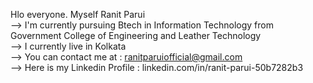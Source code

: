 Hlo everyone. Myself Ranit Parui
<br>
--> I'm currently pursuing Btech in Information Technology from Government College of Engineering and Leather Technology
<br>
--> I currently live in Kolkata
<br>
--> You can contact me at : ranitparuiofficial@gmail.com
<br>
--> Here is my Linkedin Profile : linkedin.com/in/ranit-parui-50b7282b3

<!---
ranit-parui024/ranit-parui024 is a ✨ special ✨ repository because its `README.md` (this file) appears on your GitHub profile.
You can click the Preview link to take a look at your changes.
--->
